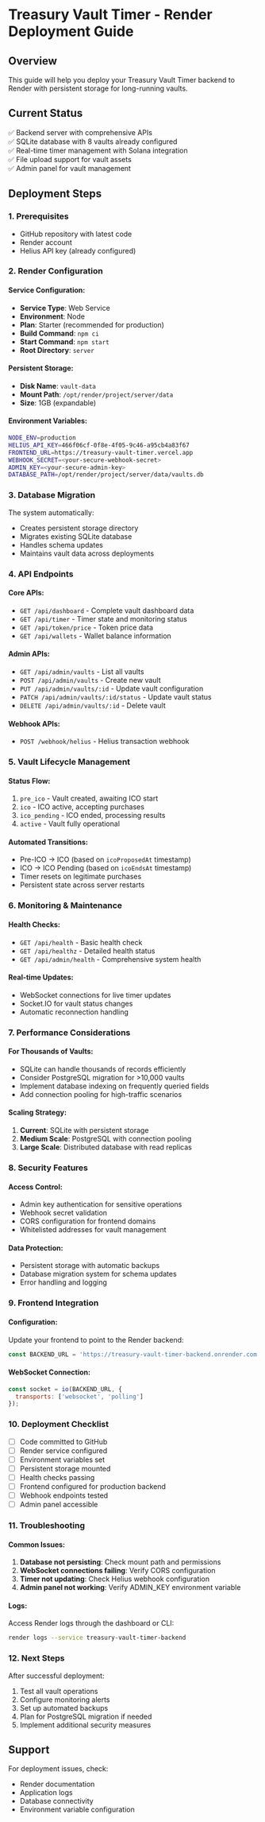 # Treasury Vault Timer - Render Deployment Guide

## Overview
This guide will help you deploy your Treasury Vault Timer backend to Render with persistent storage for long-running vaults.

## Current Status
✅ Backend server with comprehensive APIs  
✅ SQLite database with 8 vaults already configured  
✅ Real-time timer management with Solana integration  
✅ File upload support for vault assets  
✅ Admin panel for vault management  

## Deployment Steps

### 1. Prerequisites
- GitHub repository with latest code
- Render account
- Helius API key (already configured)

### 2. Render Configuration

#### Service Configuration:
- **Service Type**: Web Service
- **Environment**: Node
- **Plan**: Starter (recommended for production)
- **Build Command**: `npm ci`
- **Start Command**: `npm start`
- **Root Directory**: `server`

#### Persistent Storage:
- **Disk Name**: `vault-data`
- **Mount Path**: `/opt/render/project/server/data`
- **Size**: 1GB (expandable)

#### Environment Variables:
```bash
NODE_ENV=production
HELIUS_API_KEY=466f06cf-0f8e-4f05-9c46-a95cb4a83f67
FRONTEND_URL=https://treasury-vault-timer.vercel.app
WEBHOOK_SECRET=<your-secure-webhook-secret>
ADMIN_KEY=<your-secure-admin-key>
DATABASE_PATH=/opt/render/project/server/data/vaults.db
```

### 3. Database Migration
The system automatically:
- Creates persistent storage directory
- Migrates existing SQLite database
- Handles schema updates
- Maintains vault data across deployments

### 4. API Endpoints

#### Core APIs:
- `GET /api/dashboard` - Complete vault dashboard data
- `GET /api/timer` - Timer state and monitoring status
- `GET /api/token/price` - Token price data
- `GET /api/wallets` - Wallet balance information

#### Admin APIs:
- `GET /api/admin/vaults` - List all vaults
- `POST /api/admin/vaults` - Create new vault
- `PUT /api/admin/vaults/:id` - Update vault configuration
- `PATCH /api/admin/vaults/:id/status` - Update vault status
- `DELETE /api/admin/vaults/:id` - Delete vault

#### Webhook APIs:
- `POST /webhook/helius` - Helius transaction webhook

### 5. Vault Lifecycle Management

#### Status Flow:
1. `pre_ico` - Vault created, awaiting ICO start
2. `ico` - ICO active, accepting purchases
3. `ico_pending` - ICO ended, processing results
4. `active` - Vault fully operational

#### Automated Transitions:
- Pre-ICO → ICO (based on `icoProposedAt` timestamp)
- ICO → ICO Pending (based on `icoEndsAt` timestamp)
- Timer resets on legitimate purchases
- Persistent state across server restarts

### 6. Monitoring & Maintenance

#### Health Checks:
- `GET /api/health` - Basic health check
- `GET /api/healthz` - Detailed health status
- `GET /api/admin/health` - Comprehensive system health

#### Real-time Updates:
- WebSocket connections for live timer updates
- Socket.IO for vault status changes
- Automatic reconnection handling

### 7. Performance Considerations

#### For Thousands of Vaults:
- SQLite can handle thousands of records efficiently
- Consider PostgreSQL migration for >10,000 vaults
- Implement database indexing on frequently queried fields
- Add connection pooling for high-traffic scenarios

#### Scaling Strategy:
1. **Current**: SQLite with persistent storage
2. **Medium Scale**: PostgreSQL with connection pooling
3. **Large Scale**: Distributed database with read replicas

### 8. Security Features

#### Access Control:
- Admin key authentication for sensitive operations
- Webhook secret validation
- CORS configuration for frontend domains
- Whitelisted addresses for vault management

#### Data Protection:
- Persistent storage with automatic backups
- Database migration system for schema updates
- Error handling and logging

### 9. Frontend Integration

#### Configuration:
Update your frontend to point to the Render backend:
```javascript
const BACKEND_URL = 'https://treasury-vault-timer-backend.onrender.com';
```

#### WebSocket Connection:
```javascript
const socket = io(BACKEND_URL, {
  transports: ['websocket', 'polling']
});
```

### 10. Deployment Checklist

- [ ] Code committed to GitHub
- [ ] Render service configured
- [ ] Environment variables set
- [ ] Persistent storage mounted
- [ ] Health checks passing
- [ ] Frontend configured for production backend
- [ ] Webhook endpoints tested
- [ ] Admin panel accessible

### 11. Troubleshooting

#### Common Issues:
1. **Database not persisting**: Check mount path and permissions
2. **WebSocket connections failing**: Verify CORS configuration
3. **Timer not updating**: Check Helius webhook configuration
4. **Admin panel not working**: Verify ADMIN_KEY environment variable

#### Logs:
Access Render logs through the dashboard or CLI:
```bash
render logs --service treasury-vault-timer-backend
```

### 12. Next Steps

After successful deployment:
1. Test all vault operations
2. Configure monitoring alerts
3. Set up automated backups
4. Plan for PostgreSQL migration if needed
5. Implement additional security measures

## Support
For deployment issues, check:
- Render documentation
- Application logs
- Database connectivity
- Environment variable configuration
